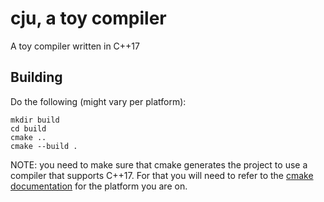 # cju, a toy compiler

A toy compiler written in C++17

## Building
Do the following (might vary per platform):
```
mkdir build
cd build
cmake ..
cmake --build .
```
NOTE: you need to make sure that cmake generates the project to use a compiler that supports C++17. For that you will need to refer to the [cmake documentation](https://cmake.org/documentation/) for the platform you are on.